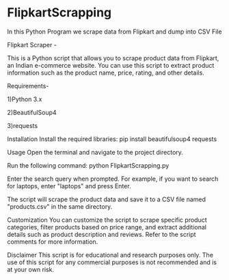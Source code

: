 # FlipkartScrapping
In this Python Program we scrape data from Flipkart and dump into CSV File

Flipkart Scraper -

This is a Python script that allows you to scrape product data from Flipkart, an Indian e-commerce website. You can use this script to extract product information such as the product name, price, rating, and other details.

Requirements-

1)Python 3.x

2)BeautifulSoup4

3)requests

Installation
Install the required libraries:
pip install beautifulsoup4 requests

Usage
Open the terminal and navigate to the project directory.

Run the following command:
python FlipkartScrapping.py

Enter the search query when prompted. For example, if you want to search for laptops, enter "laptops" and press Enter.

The script will scrape the product data and save it to a CSV file named "products.csv" in the same directory.

Customization
You can customize the script to scrape specific product categories, filter products based on price range, and extract additional details such as product description and reviews. Refer to the script comments for more information.

Disclaimer
This script is for educational and research purposes only. The use of this script for any commercial purposes is not recommended and is at your own risk.

